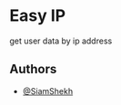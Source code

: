 
# Easy IP

get user data by ip address


## Authors

- [@SiamShekh](https://www.github.com/SiamShekh)

